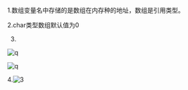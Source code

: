 1.数组变量名中存储的是数组在内存种的地址，数组是引用类型。

2.char类型数组默认值为0

3.

![q](C:\Users\86183\Desktop\java\picture\q.png)



![q](C:\Users\86183\Desktop\java\picture\q.png)

4.![3](C:\Users\86183\Desktop\java\picture\3.png)